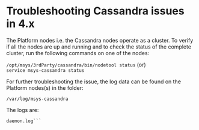 # Troubleshooting Cassandra issues in 4.x

The Platform nodes i.e. the Cassandra nodes operate as a cluster. To verify if all the nodes are up and running and to check the status of the complete cluster, run the following commands on one of the nodes:  

`/opt/msys/3rdParty/cassandra/bin/nodetool status` (or)  
`service msys-cassandra status`  


For further troubleshooting the issue, the log data can be found on the Platform nodes(s) in the folder:  

`/var/log/msys-cassandra`  

The logs are:  
```system.log  
daemon.log```